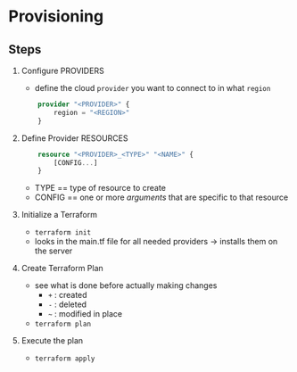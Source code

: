 # Provisioning

## Steps

1. Configure PROVIDERS 
    - define the cloud `provider` you want to connect to in what `region`
    ```tf 
        provider "<PROVIDER>" {
            region = "<REGION>"
        } 
    ```
2. Define Provider RESOURCES
    ```tf
        resource "<PROVIDER>_<TYPE>" "<NAME>" {
            [CONFIG...]
        }
    ```
   
    - TYPE == type of resource to create
    - CONFIG == one or more _arguments_ that are specific to that resource

3. Initialize a Terraform
    - `terraform init`
    - looks in the main.tf file for all needed providers -> installs them on the server
   
4. Create Terraform Plan
   - see what is done before actually making changes
      - `+` : created
      - `-` : deleted
      - `~` : modified in place
   - `terraform plan`
   
5. Execute the plan
   - `terraform apply`
   